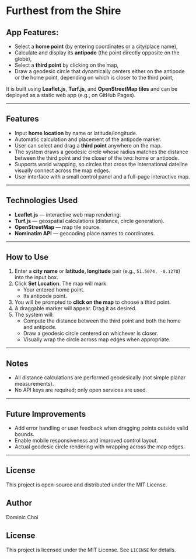 # Furthest from the Shire

## App Features:
- Select a **home point** (by entering coordinates or a city/place name),  
- Calculate and display its **antipode** (the point directly opposite on the globe),  
- Select a **third point** by clicking on the map,  
- Draw a geodesic circle that dynamically centers either on the antipode or the home point, depending on which is closer to the third point,  

It is built using **Leaflet.js**, **Turf.js**, and **OpenStreetMap tiles** and can be deployed as a static web app (e.g., on GitHub Pages).

---

## Features

- Input **home location** by name or latitude/longitude.
- Automatic calculation and placement of the antipode marker.
- User can select and drag a **third point** anywhere on the map.
- The system draws a geodesic circle whose radius matches the distance between the third point and the closer of the two: home or antipode.
- Supports world wrapping, so circles that cross the international dateline visually connect across the map edges.
- User interface with a small control panel and a full-page interactive map.

---

## Technologies Used

- **Leaflet.js** — interactive web map rendering.
- **Turf.js** — geospatial calculations (distance, circle generation).
- **OpenStreetMap** — map tile source.
- **Nominatim API** — geocoding place names to coordinates.

---

## How to Use

1. Enter a **city name** or **latitude, longitude** pair (e.g., `51.5074, -0.1278`) into the input box.
2. Click **Set Location**. The map will mark:
   - Your entered home point.
   - Its antipode point.
3. You will be prompted to **click on the map** to choose a third point.
4. A draggable marker will appear. Drag it as desired.
5. The system will:
   - Compute the distance between the third point and both the home and antipode.
   - Draw a geodesic circle centered on whichever is closer.
   - Visually wrap the circle across map edges when appropriate.

---

## Notes
- All distance calculations are performed geodesically (not simple planar measurements).
- No API keys are required; only open services are used.

---

## Future Improvements

- Add error handling or user feedback when dragging points outside valid bounds.
- Enable mobile responsiveness and improved control layout.
- Actual geodesic circle rendering with wrapping across the map edges.

---

## License

This project is open-source and distributed under the MIT License.

## Author

Dominic Choi

## License

This project is licensed under the MIT License. See `LICENSE` for details.